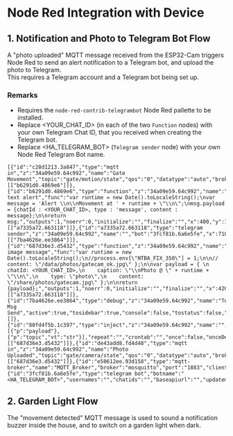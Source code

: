 # Node Red Integration with Device

## 1. Notification and Photo to Telegram Bot Flow
A "photo uploaded" MQTT message received from the ESP32-Cam triggers Node Red to send an alert notification to a Telegram bot, and upload the photo to Telegram.   
This requires a Telegram account and a Telegram bot being set up.

### Remarks
- Requires the `node-red-contrib-telegrambot` Node Red pallette to be installed.
- Replace \<YOUR_CHAT_ID\> (in each of the two `Function` nodes) with your own Telegram Chat ID, that you received when creating the Telegram bot.
- Replace \<HA_TELEGRAM_BOT\> (`Telegram sender` node) with your own Node Red Telegram Bot name.  

```
[{"id":"c28d1213.3a847","type":"mqtt in","z":"34a09e59.64c992","name":"Gate Movement","topic":"gate/motion/state","qos":"0","datatype":"auto","broker":"e50612ee.93d158","x":160,"y":1080,"wires":[["b6291d0.4869e6"]]},{"id":"b6291d0.4869e6","type":"function","z":"34a09e59.64c992","name":"send text alert","func":"var runtime = new Date().toLocaleString();\nvar message = 'Alert \\n\\nMovement at ' + runtime + \"\\n\";\nmsg.payload = {chatId : <YOUR_CHAT_ID>, type : 'message', content : message};\n\nreturn msg;","outputs":1,"noerr":0,"initialize":"","finalize":"","x":400,"y":1080,"wires":[["a7335a72.663118"]]},{"id":"a7335a72.663118","type":"telegram sender","z":"34a09e59.64c992","name":"","bot":"3fcf81b.6a6e5fe","x":710,"y":1080,"wires":[["7ba4626e.ee3864"]]},{"id":"687d36e3.d5432","type":"function","z":"34a09e59.64c992","name":"create image message","func":"var runtime = new Date().toLocaleString();\n//process.env[\"NTBA_FIX_350\"] = 1;\n\n//    content: \"/data/photos/gatecam_ok.jpg\" };\n\nvar payload = { \n    chatId: <YOUR_CHAT_ID>,\n    caption: \"\\nPhoto @ \" + runtime + \"\\n\",\n    type: \"photo\",\n    content: \"/share/photos/gatecam.jpg\" };\n\nreturn {payload};","outputs":1,"noerr":0,"initialize":"","finalize":"","x":420,"y":1040,"wires":[["a7335a72.663118"]]},{"id":"7ba4626e.ee3864","type":"debug","z":"34a09e59.64c992","name":"Telegram Msg Send","active":true,"tosidebar":true,"console":false,"tostatus":false,"complete":"payload","targetType":"msg","statusVal":"","statusType":"auto","x":960,"y":1060,"wires":[]},{"id":"80fd4f5b.1c397","type":"inject","z":"34a09e59.64c992","name":"","props":[{"p":"payload"},{"p":"topic","vt":"str"}],"repeat":"","crontab":"","once":false,"onceDelay":0.1,"topic":"","payload":"","payloadType":"date","x":160,"y":1000,"wires":[["687d36e3.d5432"]]},{"id":"de43add8.fd4d48","type":"mqtt in","z":"34a09e59.64c992","name":"Photo Uploaded","topic":"gate/camera/state","qos":"0","datatype":"auto","broker":"e50612ee.93d158","x":160,"y":1040,"wires":[["687d36e3.d5432"]]},{"id":"e50612ee.93d158","type":"mqtt-broker","name":"MQTT_Broker","broker":"mosquitto","port":"1883","clientid":"","usetls":false,"compatmode":false,"keepalive":"60","cleansession":true,"birthTopic":"","birthQos":"0","birthPayload":"","closeTopic":"","closeQos":"0","closePayload":"","willTopic":"","willQos":"0","willPayload":""},{"id":"3fcf81b.6a6e5fe","type":"telegram bot","botname":"<HA_TELEGRAM_BOT>","usernames":"","chatids":"","baseapiurl":"","updatemode":"polling","pollinterval":"60000","usesocks":false,"sockshost":"","socksport":"6667","socksusername":"anonymous","sockspassword":"","bothost":"","localbotport":"8443","publicbotport":"8443","privatekey":"","certificate":"","useselfsignedcertificate":false,"sslterminated":false,"verboselogging":true}]
```

## 2. Garden Light Flow
The "movement detected" MQTT message is used to sound a notification buzzer inside the house, and to switch on a garden light when dark.

```

```
